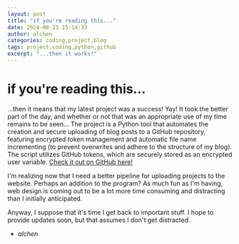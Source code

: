 ```yaml
---
layout: post
title: "if you're reading this..."
date: 2024-08-23 15:14:33
author: alchen
categories: coding,project,blog
tags: project,coding,python,github
excerpt: "...then it works!"
---
```

# if you're reading this...

...then it means that my latest project was a success! Yay! It took the better part of the day, and whether or not that was an appropriate use of my time remains to be seen... The project is a Python tool that automates the creation and secure uploading of blog posts to a GitHub repository, featuring encrypted token management and automatic file name incrementing (to prevent overwrites and adhere to the structure of my blog). The script utilizes GitHub tokens, which are securely stored as an encrypted user variable. [Check it out on GitHub here!](https://github.com/tlorien/GitHub-Pages-Blogger)

I'm realizing now that I need a better pipeline for uploading projects to the website. Perhaps an addition to the program? As much fun as I'm having, web design is coming out to be a lot more time consuming and distracting than I initially anticipated.

Anyway, I suppose that it's time I get back to important stuff. I hope to provide updates soon, but that assumes I don't get distracted.

- *alchen*
